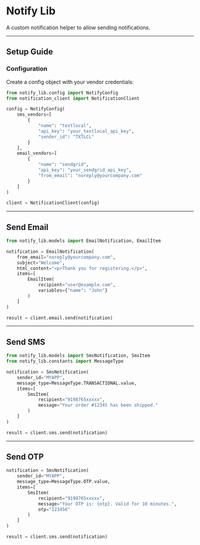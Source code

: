 # Notify Lib

A custom notification helper to allow sending notifications.

---

## Setup Guide

### Configuration

Create a config object with your vendor credentials:

```python
from notify_lib.config import NotifyConfig
from notification_client import NotificationClient

config = NotifyConfig(
    sms_vendors=[
        {
            "name": "textlocal",
            "api_key": "your_textlocal_api_key",
            "sender_id": "TXTLCL"
        }
    ],
    email_vendors=[
        {
            "name": "sendgrid",
            "api_key": "your_sendgrid_api_key",
            "from_email": "noreply@yourcompany.com"
        }
    ]
)

client = NotificationClient(config)
```

---

## Send Email

```python
from notify_lib.models import EmailNotification, EmailItem

notification = EmailNotification(
    from_email="noreply@yourcompany.com",
    subject="Welcome",
    html_content="<p>Thank you for registering.</p>",
    items=[
        EmailItem(
            recipient="user@example.com",
            variables={"name": "John"}
        )
    ]
)

result = client.email.send(notification)
```

---

## Send SMS

```python
from notify_lib.models import SmsNotification, SmsItem
from notify_lib.constants import MessageType

notification = SmsNotification(
    sender_id="MYAPP",
    message_type=MessageType.TRANSACTIONAL.value,
    items=[
        SmsItem(
            recipient="9198765xxxxx",
            message="Your order #12345 has been shipped."
        )
    ]
)

result = client.sms.send(notification)
```

---

## Send OTP

```python
notification = SmsNotification(
    sender_id="MYAPP",
    message_type=MessageType.OTP.value,
    items=[
        SmsItem(
            recipient="9198765xxxxx",
            message="Your OTP is: {otp}. Valid for 10 minutes.",
            otp="123456"
        )
    ]
)

result = client.sms.send(notification)
```
